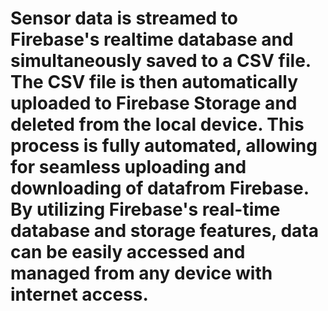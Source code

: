 # Sensor data is streamed to Firebase's realtime database and simultaneously saved to a CSV file. The CSV file is then automatically uploaded to Firebase Storage and deleted from the local device. This process is fully automated, allowing for seamless uploading and downloading of datafrom Firebase. By utilizing Firebase's real-time database and storage features, data can be easily accessed and managed from any device with internet access.
